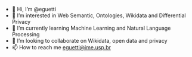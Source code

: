 - 👋 Hi, I’m @eguetti
- 👀 I’m interested in Web Semantic, Ontologies, Wikidata and Differential Privacy
- 🌱 I’m currently learning Machine Learning and Natural Language Processing
- 💞️ I’m looking to collaborate on Wikidata, open data and privacy
- 📫 How to reach me eguetti@ime.usp.br

<!---
eguetti/eguetti is a ✨ special ✨ repository because its `README.md` (this file) appears on your GitHub profile.
You can click the Preview link to take a look at your changes.
--->
